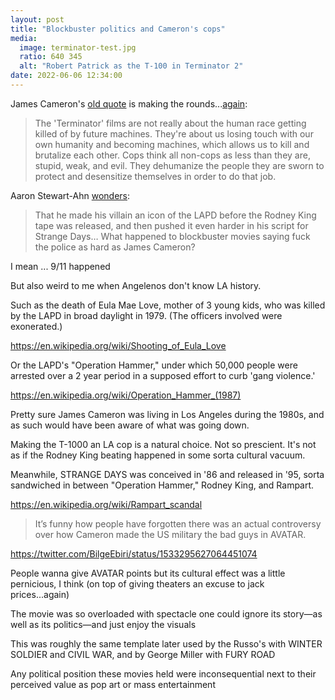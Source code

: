 ```yaml
---
layout: post
title: "Blockbuster politics and Cameron's cops"
media: 
  image: terminator-test.jpg
  ratio: 640 345
  alt: "Robert Patrick as the T-100 in Terminator 2"
date: 2022-06-06 12:34:00
---
```


James Cameron's [old quote](https://www.snopes.com/fact-check/terminator-2-commentary-policing/) is making the rounds...[again](https://twitter.com/ashdabbath/status/1532839808896094208):

> The 'Terminator' films are not really about the human race getting killed of by future machines. They're about us losing touch with our own humanity and becoming machines, which allows us to kill and brutalize each other. Cops think all non-cops as less than they are, stupid, weak, and evil. They dehumanize the people they are sworn to protect and desensitize themselves in order to do that job.

Aaron Stewart-Ahn [wonders](https://twitter.com/somebadideas/status/1532899847048683520): 

> That he made his villain an icon of the LAPD before the Rodney King tape was released, and then pushed it even harder in his script for Strange Days… What happened to blockbuster movies saying fuck the police as hard as James Cameron?


I mean ... 9/11 happened

But also weird to me when Angelenos don't know LA history.

Such as the death of Eula Mae Love, mother of 3 young kids, who was killed by the LAPD in broad daylight in 1979. (The officers involved were exonerated.)

https://en.wikipedia.org/wiki/Shooting_of_Eula_Love

Or the LAPD's "Operation Hammer," under which 50,000 people were arrested over a 2 year period in a supposed effort to curb 'gang violence.'

https://en.wikipedia.org/wiki/Operation_Hammer_(1987)

Pretty sure James Cameron was living in Los Angeles during the 1980s, and as such would have been aware of what was going down. 

Making the T-1000 an LA cop is a natural choice. Not so prescient. It's not as if the Rodney King beating happened in some sorta cultural vacuum.

Meanwhile, STRANGE DAYS was conceived in '86 and released in '95, sorta sandwiched in between "Operation Hammer," Rodney King, and Rampart.

https://en.wikipedia.org/wiki/Rampart_scandal

> It’s funny how people have forgotten there was an actual controversy over how Cameron made the US military the bad guys in AVATAR.

https://twitter.com/BilgeEbiri/status/1533295627064451074

People wanna give AVATAR points but its cultural effect was a little pernicious, I think (on top of giving theaters an excuse to jack prices...again)

The movie was so overloaded with spectacle one could ignore its story—as well as its politics—and just enjoy the visuals

This was roughly the same template later used by the Russo's with WINTER SOLDIER and CIVIL WAR, and by George Miller with FURY ROAD

Any political position these movies held were inconsequential next to their perceived value as pop art or mass entertainment
